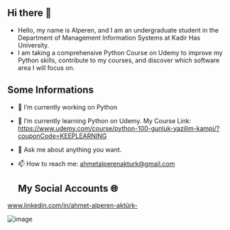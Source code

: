 ## Hi there 👋

- Hello, my name is Alperen, and I am an undergraduate student in the Department of Management Information Systems at Kadir Has University.
- I am taking a comprehensive Python Course on Udemy to improve my Python skills, contribute to my courses, and discover which software area I will focus on.
## Some Informations
- 🔭 I’m currently working on Python
- 🌱 I’m currently learning Python on Udemy. My Course Link: https://www.udemy.com/course/python-100-gunluk-yazilim-kampi/?couponCode=KEEPLEARNING
- 💬 Ask me about anything you want.
- 📫 How to reach me: ahmetalperenakturk@gmail.com

  ## My Social Accounts 🌐
www.linkedin.com/in/ahmet-alperen-aktürk-

![image](https://github.com/user-attachments/assets/f2b2ee4a-4b9d-45ee-9c49-ddc5fd82f5c9)

